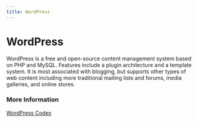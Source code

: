 ```yaml
---
title: WordPress
---
```


# WordPress

WordPress is a free and open-source content management system based on PHP and MySQL. Features include a plugin architecture and a template system. It is most associated with blogging, but supports other types of web content including more traditional mailing lists and forums, media galleries, and online stores.

### More Information

<a href='https://codex.wordpress.org/' target='_blank' rel='nofollow'>WordPress Codex</a>
